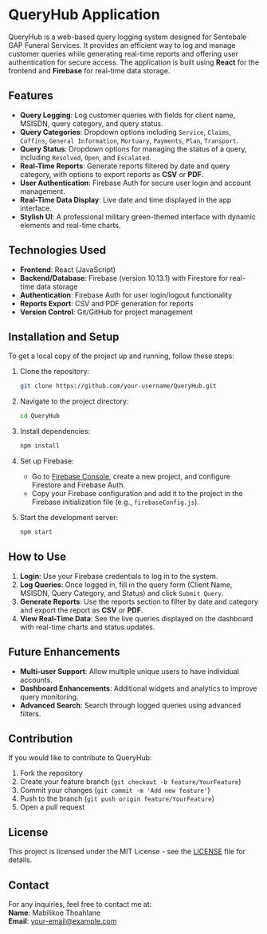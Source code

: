 # QueryHub Application

QueryHub is a web-based query logging system designed for Sentebale GAP Funeral Services. It provides an efficient way to log and manage customer queries while generating real-time reports and offering user authentication for secure access. The application is built using **React** for the frontend and **Firebase** for real-time data storage.

## Features

- **Query Logging**: Log customer queries with fields for client name, MSISDN, query category, and query status.
- **Query Categories**: Dropdown options including `Service`, `Claims`, `Coffins`, `General Information`, `Mortuary`, `Payments`, `Plan`, `Transport`.
- **Query Status**: Dropdown options for managing the status of a query, including `Resolved`, `Open`, and `Escalated`.
- **Real-Time Reports**: Generate reports filtered by date and query category, with options to export reports as **CSV** or **PDF**.
- **User Authentication**: Firebase Auth for secure user login and account management.
- **Real-Time Data Display**: Live date and time displayed in the app interface.
- **Stylish UI**: A professional military green-themed interface with dynamic elements and real-time charts.

## Technologies Used

- **Frontend**: React (JavaScript)
- **Backend/Database**: Firebase (version 10.13.1) with Firestore for real-time data storage
- **Authentication**: Firebase Auth for user login/logout functionality
- **Reports Export**: CSV and PDF generation for reports
- **Version Control**: Git/GitHub for project management

## Installation and Setup

To get a local copy of the project up and running, follow these steps:

1. Clone the repository:
    ```bash
    git clone https://github.com/your-username/QueryHub.git
    ```

2. Navigate to the project directory:
    ```bash
    cd QueryHub
    ```

3. Install dependencies:
    ```bash
    npm install
    ```

4. Set up Firebase:
    - Go to [Firebase Console](https://console.firebase.google.com/), create a new project, and configure Firestore and Firebase Auth.
    - Copy your Firebase configuration and add it to the project in the Firebase initialization file (e.g., `firebaseConfig.js`).

5. Start the development server:
    ```bash
    npm start
    ```

## How to Use

1. **Login**: Use your Firebase credentials to log in to the system.
2. **Log Queries**: Once logged in, fill in the query form (Client Name, MSISDN, Query Category, and Status) and click `Submit Query`.
3. **Generate Reports**: Use the reports section to filter by date and category and export the report as **CSV** or **PDF**.
4. **View Real-Time Data**: See the live queries displayed on the dashboard with real-time charts and status updates.

## Future Enhancements

- **Multi-user Support**: Allow multiple unique users to have individual accounts.
- **Dashboard Enhancements**: Additional widgets and analytics to improve query monitoring.
- **Advanced Search**: Search through logged queries using advanced filters.

## Contribution

If you would like to contribute to QueryHub:

1. Fork the repository
2. Create your feature branch (`git checkout -b feature/YourFeature`)
3. Commit your changes (`git commit -m 'Add new feature'`)
4. Push to the branch (`git push origin feature/YourFeature`)
5. Open a pull request

## License

This project is licensed under the MIT License - see the [LICENSE](LICENSE) file for details.

## Contact

For any inquiries, feel free to contact me at:  
**Name**: Mabilikoe Thoahlane  
**Email**: your-email@example.com

